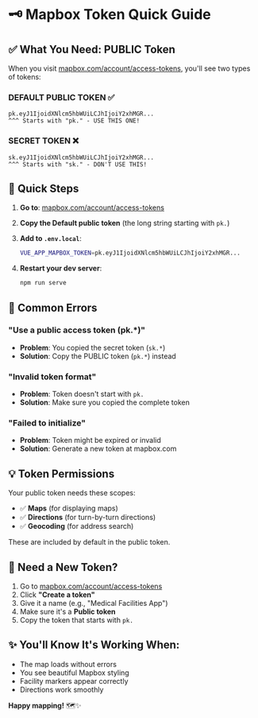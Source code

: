 # 🗝️ Mapbox Token Quick Guide

## ✅ **What You Need: PUBLIC Token**

When you visit [mapbox.com/account/access-tokens](https://account.mapbox.com/access-tokens/), you'll see two types of tokens:

### **DEFAULT PUBLIC TOKEN** ✅
```
pk.eyJ1IjoidXNlcm5hbWUiLCJhIjoiY2xhMGR...
^^^ Starts with "pk." - USE THIS ONE!
```

### **SECRET TOKEN** ❌
```
sk.eyJ1IjoidXNlcm5hbWUiLCJhIjoiY2xhMGR...
^^^ Starts with "sk." - DON'T USE THIS!
```

## 🎯 **Quick Steps**

1. **Go to**: [mapbox.com/account/access-tokens](https://account.mapbox.com/access-tokens/)

2. **Copy the Default public token** (the long string starting with `pk.`)

3. **Add to `.env.local`**:
   ```bash
   VUE_APP_MAPBOX_TOKEN=pk.eyJ1IjoidXNlcm5hbWUiLCJhIjoiY2xhMGR...
   ```

4. **Restart your dev server**:
   ```bash
   npm run serve
   ```

## 🚨 **Common Errors**

### **"Use a public access token (pk.*)"**
- **Problem**: You copied the secret token (`sk.*`)
- **Solution**: Copy the PUBLIC token (`pk.*`) instead

### **"Invalid token format"**
- **Problem**: Token doesn't start with `pk.`
- **Solution**: Make sure you copied the complete token

### **"Failed to initialize"**
- **Problem**: Token might be expired or invalid
- **Solution**: Generate a new token at mapbox.com

## 💡 **Token Permissions**

Your public token needs these scopes:
- ✅ **Maps** (for displaying maps)
- ✅ **Directions** (for turn-by-turn directions)
- ✅ **Geocoding** (for address search)

These are included by default in the public token.

## 🔄 **Need a New Token?**

1. Go to [mapbox.com/account/access-tokens](https://account.mapbox.com/access-tokens/)
2. Click **"Create a token"**
3. Give it a name (e.g., "Medical Facilities App")
4. Make sure it's a **Public token**
5. Copy the token that starts with `pk.`

## ✨ **You'll Know It's Working When:**

- The map loads without errors
- You see beautiful Mapbox styling
- Facility markers appear correctly
- Directions work smoothly

**Happy mapping!** 🗺️✨ 